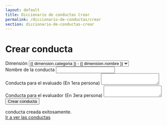 ```yaml
---
layout: default
title: Diccionario de conductas Crear
permalink: /diccionario-de-conductas/crear
section: diccionario-de-conductas-crear
---
```


  <h1 class="mb-4">Crear conducta</h1>
  <form id="conducta-form">
    <div class="mb-3">
      <label for="dimension" class="form-label">Dimensión</label>
      <select class="form-select" id="dimension" name="dimension" required>
        {% for dimension in site.data.dimension %}
          <option value="{{ dimension.nombre }}">{{ dimension.categoria }} - {{ dimension.nombre }}</option>
        {% endfor %}
      </select>
    </div>
    <div class="mb-3">
      <label for="nombre" class="form-label">Nombre de la conducta</label>
      <input type="text" class="form-control" id="nombre" name="nombre" required>
    </div>
    <div class="mb-3">
      <label for="evaluado" class="form-label">Conducta para el evaluado (En 1era persona)</label>
      <textarea class="form-control" id="evaluado" name="evaluado" required></textarea>
    </div>
    <div class="mb-3">
      <label for="evaluador" class="form-label">Conducta para el evaluador (En 3era persona)</label>
      <textarea class="form-control" id="evaluador" name="evaluador" required></textarea>
    </div>
    <button type="submit" class="btn btn-primary">Crear conducta</button>
  </form>
  <div id="success-message" class="mt-3 d-none">
    <div class="alert alert-success" role="alert">
      conducta creada exitosamente.
    </div>
    <a href="/diccionario-de-conductas/editar" class="btn btn-primary">Ir a ver las conductas</a>
  </div>

